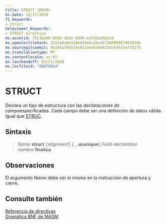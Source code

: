 ```yaml
---
title: STRUCT (MASM)
ms.date: 12/17/2019
f1_keywords:
- struct
helpviewer_keywords:
- STRUCT directive
ms.assetid: 70c3ba6b-00db-461e-8dd9-eafd3ae5b3c8
ms.openlocfilehash: 2524a8ade318bd29ebcd4e4273089598798302db
ms.sourcegitcommit: 8e285a766523e653aeeb34d412dc6f615ef7b17b
ms.translationtype: MT
ms.contentlocale: es-ES
ms.lasthandoff: 03/21/2020
ms.locfileid: "80078914"
---
```

# <a name="struct"></a>STRUCT

Declara un tipo de estructura con las *declaraciones de campo*especificadas. Cada campo debe ser una definición de datos válida. Igual que [STRUC](struc.md).

## <a name="syntax"></a>Sintaxis

> *Name* **struct** ⟦*alignment*⟧ ⟦ __,__ **ununique**⟧ *Field-declaration*\
> *nombre* **finaliza**

## <a name="remarks"></a>Observaciones

El argumento *Name* debe ser el mismo en la instrucción de apertura y cierre.

## <a name="see-also"></a>Consulte también

[Referencia de directivas](directives-reference.md)\
[Gramática BNF de MASM](masm-bnf-grammar.md)
